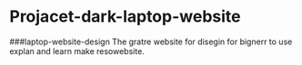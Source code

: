 # Projacet-dark-laptop-website
###laptop-website-design
The gratre website for disegin for bignerr to use explan and learn make resowebsite.
